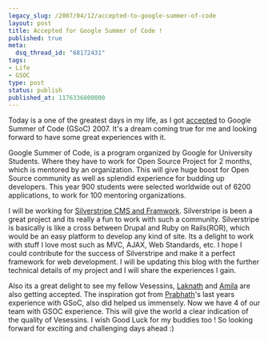 ```yaml
---
legacy_slug: /2007/04/12/accepted-to-google-summer-of-code
layout: post
title: Accepted for Google Summer of Code !
published: true
meta:
  dsq_thread_id: "68172431"
tags:
- Life
- GSOC
type: post
status: publish
published_at: 1176336000000
---
```

Today is a one of the greatest days in my life, as I got <a href="http://code.google.com/soc/silverstripe/appinfo.html?csaid=10BFD481863D0277">accepted</a> to Google Summer of Code (GSoC) 2007. It's a dream coming true for me and looking forward to have some great experiences with it.

Google Summer of Code, is a program organized by Google for University Students. Where they have to work for Open Source Project for 2 months, which is mentored by an organization. This will give huge boost for Open Source community as well as splendid experience for budding up developers. This year 900 students were selected worldwide out of 6200 applications, to work for 100 mentoring organizations.

I will be working for <a href="http://www.silverstripe.com/google-summer-of-code-students-announced/">Silverstripe CMS and Framwork</a>. Silverstripe is been a great project and its really a fun to work with such a community. Silverstripe is basically is like a cross between Drupal and Ruby on Rails(ROR), which would be an easy platform to develop any kind of site. Its a delight to work with stuff I love most such as MVC, AJAX, Web Standards, etc. I hope I could contribute for the success of Silverstripe and make it a perfect framework for web development. I will be updating this blog with the further technical details of my project and I will share the experiences I gain.

Also its a great delight to see my fellow Vesessins, <a href="http://code.google.com/soc/gnome/appinfo.html?csaid=80FB0FA809768E72">Laknath</a> and <a href="http://code.google.com/soc/drupal/appinfo.html?csaid=F6393FE5D49ECBB7">Amila</a> are also getting accepted. The inspiration got from <a href="http://www.nidahas.com">Prabhath</a>'s last years experience with GSoC, also did helped us immensely. Now we have 4 of our team with GSOC experience. This will give the world a clear indication of the quality of Vesessins. I wish Good Luck for my buddies too !
So looking forward for exciting and challenging days ahead :)
